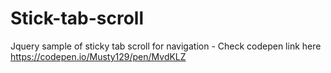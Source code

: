# Stick-tab-scroll
Jquery sample of sticky tab scroll for navigation -
Check codepen link here https://codepen.io/Musty129/pen/MvdKLZ
